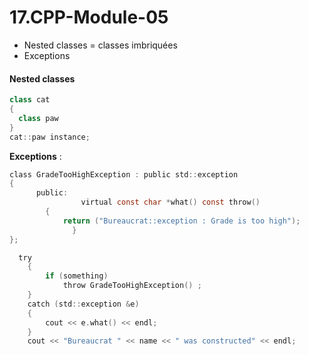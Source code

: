 # 17.CPP-Module-05

* Nested classes = classes imbriquées
* Exceptions

#### Nested classes

```C++
class cat
{
  class paw
}
cat::paw instance;
```

**Exceptions** :  

```C
class GradeTooHighException : public std::exception				
{
	  public:
				virtual const char *what() const throw()
        {
            return ("Bureaucrat::exception : Grade is too high");
			  }
};

  try
    {
        if (something)
            throw GradeTooHighException() ;
    }
    catch (std::exception &e)
    {
        cout << e.what() << endl;
    }
    cout << "Bureaucrat " << name << " was constructed" << endl;

```
